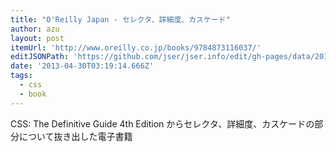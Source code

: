 ```yaml
---
title: "O'Reilly Japan - セレクタ、詳細度、カスケード"
author: azu
layout: post
itemUrl: 'http://www.oreilly.co.jp/books/9784873116037/'
editJSONPath: 'https://github.com/jser/jser.info/edit/gh-pages/data/2013/04/index.json'
date: '2013-04-30T03:19:14.666Z'
tags:
  - css
  - book
---
```

CSS: The Definitive Guide 4th Edition からセレクタ、詳細度、カスケードの部分について抜き出した電子書籍
